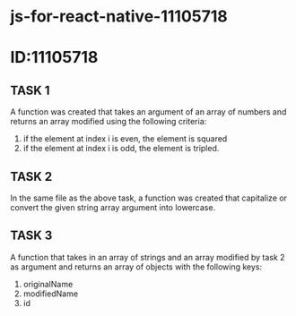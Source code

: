 # js-for-react-native-11105718

# ID:11105718
## TASK 1
A function was created that takes an argument of an array of numbers and returns an array modified using the following criteria:
1. if the element at index i is even, the element is squared
2. if the element at index i is odd, the element is tripled.

## TASK 2
In the same file as the above task, a function was created that capitalize or convert the given string array argument into lowercase.

## TASK 3
A function that takes in an array of strings and an array modified by task 2 as argument and returns an array of objects with the following keys:
1. originalName
2. modifiedName
3. id

